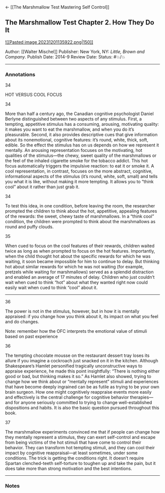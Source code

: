 <- [[The Marshmallow Test Mastering Self Control]]

## The Marshmallow Test Chapter 2. How They Do It

[ ![[Pasted image 20231201135922.png|150]] ](https://www.amazon.com/Marshmallow-Test-Mastering-Self-Control-ebook/dp/B00HQ2MXQ4/ref=tmm_kin_swatch_0?_encoding=UTF8&qid=1701457240&sr=8-1)

Author: [[Walter Mischel]]
Publisher: New York, NY: _Little, Brown and Company_.
Publish Date: 2014-9
Review Date:
Status: #💥/💥

___

### Annotations

34

HOT VERSUS COOL FOCUS

34

More than half a century ago, the Canadian cognitive psychologist Daniel Berlyne distinguished between two aspects of any stimulus. First, a tempting, appetitive stimulus has a consuming, arousing, motivating quality: it makes you want to eat the marshmallow, and when you do it’s pleasurable. Second, it also provides descriptive cues that give information about its nonemotional, cognitive features: it’s round, white, thick, soft, edible. So the effect the stimulus has on us depends on how we represent it mentally. An arousing representation focuses on the motivating, hot qualities of the stimulus—the chewy, sweet quality of the marshmallows or the feel of the inhaled cigarette smoke for the tobacco addict. This hot focus automatically triggers the impulsive reaction: to eat it or smoke it. A cool representation, in contrast, focuses on the more abstract, cognitive, informational aspects of the stimulus (it’s round, white, soft, small) and tells you what it is like, without making it more tempting. It allows you to “think cool” about it rather than just grab it.

34

To test this idea, in one condition, before leaving the room, the researcher prompted the children to think about the hot, appetitive, appealing features of the rewards: the sweet, chewy taste of marshmallows. In a “think cool” condition, the children were prompted to think about the marshmallows as round and puffy clouds.

35

When cued to focus on the cool features of their rewards, children waited twice as long as when prompted to focus on the hot features. Importantly, when the child thought hot about the specific rewards for which he was waiting, it soon became impossible for him to continue to delay. But thinking hot about similar rewards for which he was not waiting (for example, pretzels while waiting for marshmallows) served as a splendid distraction and enabled an average of 17 minutes of delay. Children who just couldn’t wait when cued to think “hot” about what they wanted right now could easily wait when cued to think “cool” about it.

___

36

The power is not in the stimulus, however, but in how it is mentally appraised: if you change how you think about it, its impact on what you feel and do changes.

Note: remember how the OFC interprets the emotional value of stimuli based on past experience

36

The tempting chocolate mousse on the restaurant dessert tray loses its allure if you imagine a cockroach just snacked on it in the kitchen. Although Shakespeare’s Hamlet personified tragically unconstructive ways to appraise experience, he made this point insightfully: “There is nothing either good or bad, but thinking makes it so.” As Hamlet also showed, trying to change how we think about or “mentally represent” stimuli and experiences that have become deeply ingrained can be as futile as trying to be your own brain surgeon. How one might cognitively reappraise events more easily and effectively is the central challenge for cognitive behavior therapies—and for anyone seriously committed to trying to change well-established dispositions and habits. It is also the basic question pursued throughout this book.

37

The marshmallow experiments convinced me that if people can change how they mentally represent a stimulus, they can exert self-control and escape from being victims of the hot stimuli that have come to control their behavior. They can transform hot tempting stimuli, and they can cool their impact by cognitive reappraisal—at least sometimes, under some conditions. The trick is getting the conditions right. It doesn’t require Spartan clenched-teeth self-torture to toughen up and take the pain, but it does take more than strong motivation and the best intentions.

___

### Notes

